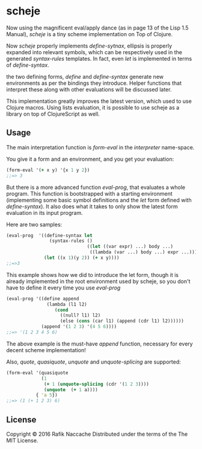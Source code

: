# scheje 

Now using the magnificent eval/apply dance (as in page 13 of the
Lisp 1.5 Manual), *scheje* is a tiny scheme implementation on Top of
Clojure.

Now *scheje* properly implements *define-sytnax*, ellipsis is properly
expanded into relevant symbols, which can be respectively used in the
generated *syntax-rules* templates. In fact, even *let* is implemented in
terms of *define-syntax*.

the two defining forms, *define* and *define-syntax* generate new
environments as per the bindings they introduce. Helper functions that
interpret these along with other evaluations will be discussed later.

This implementation greatly improves the latest version, which used to
use Clojure macros. Using lists evaluation, it is possible to use
scheje as a library on top of ClojureScript as well.
## Usage

The main interpretation function is *form-eval* in the *interpreter*
name-space.


You give it a form and an environment, and you get your evaluation:
```clojure
(form-eval '(+ x y) '{x 1 y 2})
;;=> 3
```

But there is a more advanced function *eval-prog*, that evaluates a
whole program. This function is bootstrapped with a starting
environment (implementing some basic symbol definitions and the *let*
form defined with *define-syntax*). It also does what it takes to only
show the latest form evaluation in its input program.

Here are two samples:

```clojure
(eval-prog  '((define-syntax let
                (syntax-rules ()
                              ((let ((var expr) ...) body ...)
                               ((lambda (var ...) body ...) expr ...))))
              (let ((x 1)(y 2)) (+ x y))))
;;=>3
```
This example shows how we did to introduce the let form, though it is
already implemented in the root environment used by scheje, so you
don't have to define it every time you use *eval-prog*

```clojure
(eval-prog '((define append
               (lambda (l1 l2)
                  (cond
                    ((null? l1) l2)
                    (else (cons (car l1) (append (cdr l1) l2))))))
             (append '(1 2 3) '(4 5 6))))
;;=> '(1 2 3 4 5 6)
```
The above example is the must-have *append* function, necessary for
every decent scheme implementation!

Also, *quote*, *quasiquote*, *unquote* and *unquote-splicing* are
supported:

```clojure
(form-eval '(quasiquote
             (1
              (+ 1 (unquote-splicing (cdr '(1 2 3)))) 
              (unquote  (+ 1 a)))) 
           { 'a 5})
;;=> (1 (+ 1 2 3) 6)
```


## License

Copyright © 2016 Rafik Naccache
Distributed under the terms of the The MIT License.
